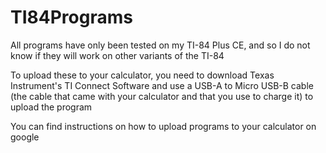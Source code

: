 # TI84Programs
All programs have only been tested on my TI-84 Plus CE, and so I do not know if they will work on other variants of the TI-84

To upload these to your calculator, you need to download Texas Instrument's TI Connect Software and use a USB-A to Micro USB-B cable (the cable that came with
your calculator and that you use to charge it) to upload the program

You can find instructions on how to upload programs to your calculator on google
